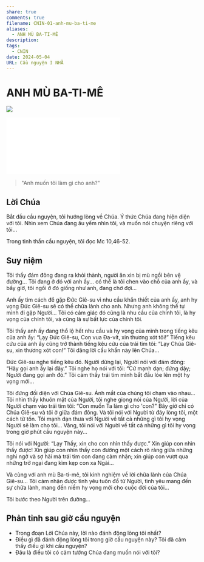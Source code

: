 ```yaml
---
share: true
comments: true
filename: CNIN-01-anh-mu-ba-ti-me
aliases:
  - ANH MÙ BA-TI-MÊ
description: 
tags:
  - CNIN
date: 2024-05-04
URL: Cầu nguyện I NHÃ
---
```

# ANH MÙ BA-TI-MÊ

![](https://i.imgur.com/67QD2Td.png)

![Mc 10,46-52](../../Mc%2010,46-52.md)

> "Anh muốn tôi làm gì cho anh?"

## Lời Chúa

Bắt đầu cầu nguyện, tôi hướng lòng về Chúa. Ý thức Chúa đang hiện diện với tôi. Nhìn xem Chúa đang âu yếm nhìn tôi, và muốn nói chuyện riêng với tôi...

Trong tinh thần cầu nguyện, tôi đọc Mc 10,46-52.

## Suy niệm

Tôi thấy đám đông đang ra khỏi thành, người ăn xin bị mù ngồi bên vệ đường... Tôi đang ở đó với anh ấy... có thể là tôi chen vào chỗ của anh ấy, và bấy giờ, tôi ngồi ở đó giống như anh, đang chờ đợi...

Anh ấy tìm cách để gặp Đức Giê-su vì nhu cầu khẩn thiết của anh ấy, anh hy vọng Đức Giê-su sẽ có thể chữa lành cho anh. Nhưng anh không thể tự mình đi gặp Người... Tôi có cảm giác đó cũng là nhu cầu của chính tôi, là hy vọng của chính tôi, và cũng là sự bất lực của chính tôi.

Tôi thấy anh ấy đang thổ lộ hết nhu cầu và hy vọng của mình trong tiếng kêu của anh ấy: “Lạy Đức Giê-su, Con vua Đa-vít, xin thương xót tôi!” Tiếng kêu cứu của anh ấy cũng trở thành tiếng kêu cứu của trái tim tôi: “Lạy Chúa Giê-su, xin thương xót con!” Tôi dâng lời cầu khẩn này lên Chúa...

Đức Giê-su nghe tiếng kêu đó. Người dừng lại, Người nói với đám đông: “Hãy gọi anh ấy lại đây.” Tôi nghe họ nói với tôi: “Cứ mạnh dạn; đứng dậy; Người đang gọi anh đó.” Tôi cảm thấy trái tim mình bắt đầu lóe lên một hy vọng mới...

Tôi đứng đối diện với Chúa Giê-su. Ánh mắt của chúng tôi chạm vào nhau... Tôi nhìn thấy khuôn mặt của Người, tôi nghe giọng nói của Người, lời của Người chạm vào trái tim tôi: “Con muốn Ta làm gì cho 'con?" Bây giờ chỉ có Chúa Giê-su và tôi ở giữa đám đông. Và tôi nói với Người từ đáy lòng tôi, một cách từ tốn. Tôi mạnh dạn thưa với Người về tất cả những gì tôi hy vọng Người sẽ làm cho tôi... Vâng, tôi nói với Người về tất cả những gì tôi hy vọng trong giờ phút cầu nguyện này...

Tôi nói với Người: “Lạy Thầy, xin cho con nhìn thấy được.” Xin giúp con nhìn thấy được! Xin giúp con nhìn thấy con đường một cách rõ ràng giữa những nghi ngờ và sợ hãi mà trái tim con đang cảm nhận; xin giúp con vượt qua những trở ngại đang kìm kẹp con xa Ngài...

Và cùng với anh mù Ba-ti-mê, tôi kinh nghiệm về lời chữa lành của Chúa Giê-su... Tôi cảm nhận được tình yêu tuôn đổ từ Người, tình yêu mang đến sự chữa lành, mang đến niềm hy vọng mới cho cuộc đời của tôi...

Tôi bước theo Người trên đường...

## Phản tỉnh sau giờ cầu nguyện

- Trong đoạn Lời Chúa này, lời nào đánh động lòng tôi nhất?
- Điều gì đã đánh động lòng tôi trong giờ cầu nguyện này? Tôi đã cảm thấy điều gì khi cầu nguyện?
- Đâu là điều tôi có cảm tưởng Chúa đang muốn nói với tôi?
